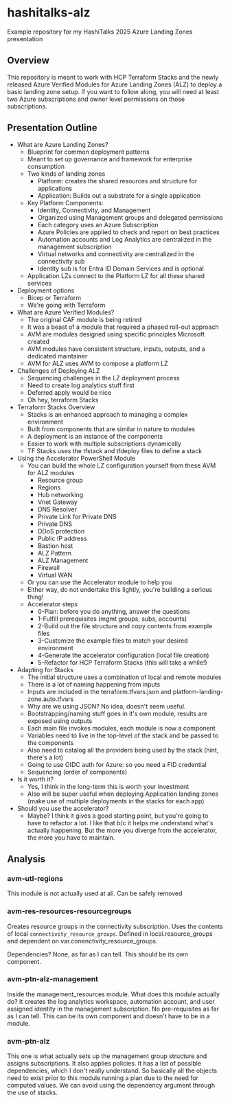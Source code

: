 # hashitalks-alz

Example repository for my HashiTalks 2025 Azure Landing Zones presentation

## Overview

This repository is meant to work with HCP Terraform Stacks and the newly released Azure Verified Modules for Azure Landing Zones (ALZ) to deploy a basic landing zone setup. If you want to follow along, you will need at least two Azure subscriptions and owner level permissions on those subscriptions.

## Presentation Outline

* What are Azure Landing Zones?
  * Blueprint for common deployment patterns
  * Meant to set up governance and framework for enterprise consumption
  * Two kinds of landing zones
    * Platform: creates the shared resources and structure for applications
    * Application: Builds out a substrate for a single application
  * Key Platform Components:
    * Identity, Connectivity, and Management
    * Organized using Management groups and delegated permissions
    * Each category uses an Azure Subscription
    * Azure Policies are applied to check and report on best practices
    * Automation accounts and Log Analytics are centralized in the management subscription
    * Virtual networks and connectivity are centralized in the connectivity sub
    * Identity sub is for Entra ID Domain Services and is optional
  * Application LZs connect to the Platform LZ for all these shared services
* Deployment options
  * Bicep or Terraform
  * We're going with Terraform
* What are Azure Verified Modules?
  * The original CAF module is being retired
  * It was a beast of a module that required a phased roll-out approach
  * AVM are modules designed using specific principles Microsoft created
  * AVM modules have consistent structure, inputs, outputs, and a dedicated maintainer
  * AVM for ALZ uses AVM to compose a platform LZ
* Challenges of Deploying ALZ
  * Sequencing challenges in the LZ deployment process
  * Need to create log analytics stuff first
  * Deferred apply would be nice
  * Oh hey, terraform Stacks
* Terraform Stacks Overview
  * Stacks is an enhanced approach to managing a complex environment
  * Built from components that are similar in nature to modules
  * A deployment is an instance of the components
  * Easier to work with multiple subscriptions dynamically
  * TF Stacks uses the tfstack and tfdeploy files to define a stack
* Using the Accelerator PowerShell Module
  * You can build the whole LZ configuration yourself from these AVM for ALZ modules
    * Resource group
    * Regions
    * Hub networking
    * Vnet Gateway
    * DNS Resolver
    * Private Link for Private DNS
    * Private DNS
    * DDoS protection
    * Public IP address
    * Bastion host
    * ALZ Pattern
    * ALZ Management
    * Firewall
    * Virtual WAN
  * Or you can use the Accelerator module to help you
  * Either way, do not undertake this lightly, you're building a serious thing!
  * Accelerator steps
    * 0-Plan: before you do anything, answer the questions
    * 1-Fulfill prerequisites (mgmt groups, subs, accounts)
    * 2-Build out the file structure and copy contents from example files
    * 3-Customize the example files to match your desired environment
    * 4-Generate the accelerator configuration (local file creation)
    * 5-Refactor for HCP Terraform Stacks (this will take a while!)
* Adapting for Stacks
  * The initial structure uses a combination of local and remote modules
  * There is a lot of naming happening from inputs
  * Inputs are included in the terraform.tfvars.json and platform-landing-zone.auto.tfvars
  * Why are we using JSON? No idea, doesn't seem useful.
  * Bootstrapping/naming stuff goes in it's own module, results are exposed using outputs
  * Each main file invokes modules, each module is now a component
  * Variables need to live in the top-level of the stack and be passed to the components
  * Also need to catalog all the providers being used by the stack (hint, there's a lot)
  * Going to use OIDC auth for Azure: so you need a FID credential
  * Sequencing (order of components)
* Is it worth it?
  * Yes, I think in the long-term this is worth your investment
  * Also will be super useful when deploying Application landing zones (make use of multiple deployments in the stacks for each app)
* Should you use the accelerator?
  * Maybe? I think it gives a good starting point, but you're going to have to refactor a lot. I like that b/c it helps me understand what's actually happening. But the more you diverge from the accelerator, the more you have to maintain.

## Analysis

### avm-utl-regions

This module is not actually used at all. Can be safely removed

### avm-res-resources-resourcegroups

Creates resource groups in the connectivity subscription. Uses the contents of local `connectivity_resource_groups`. Defined in local.resource_groups and dependent on var.conenctivity_resource_groups.

Dependencies? None, as far as I can tell. This should be its own component.

### avm-ptn-alz-management

Inside the management_resources module. What does this module actually do? It creates the log analytics workspace, automation account, and user assigned identity in the management subscription. No pre-requisites as far as I can tell. This can be its own component and doesn't have to be in a module.

### avm-ptn-alz

This one is what actually sets up the management group structure and assigns subscriptions. It also applies policies. It has a list of possible dependencies, which I don't really understand. So basically all the objects need to exist prior to this module running a plan due to the need for computed values. We can avoid using the dependency argument through the use of stacks.


